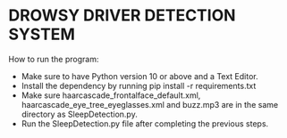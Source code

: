 <h1> DROWSY DRIVER DETECTION SYSTEM </h1>
How to run the program:
<br>
<ul>
  <li>Make sure to have Python version 10 or above and a Text Editor.</li>
  <li>Install the dependency by running pip install -r requirements.txt</li>
  <li>Make sure haarcascade_frontalface_default.xml, haarcascade_eye_tree_eyeglasses.xml and buzz.mp3 are in the same directory as SleepDetection.py.</li>
  <li>Run the SleepDetection.py file after completing the previous steps.</li>
</ul>
